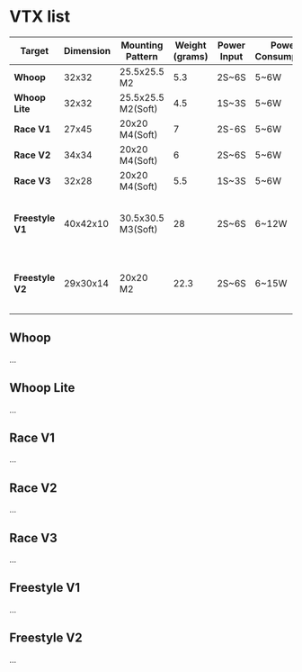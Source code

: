 # VTX list

| Target                 | Dimension | Mounting<br />Pattern   | Weight<br />(grams) | Power<br />Input | Power<br />Consumption | RF Power<br />output(mW)                     | Secured<br />U.FL | Video<br />Interface | SmartAudio | MSP<br />Displayport | Keypad | Application |
| ---------------------- | --------- | ----------------------- | ------------------- | ---------------- | ---------------------- | -------------------------------------------- | ----------------- | -------------------- | ---------- | -------------------- | ------ | ----------- |
| **Whoop**        | 32x32     | 25.5x25.5<br />M2       | 5.3                 | 2S~6S            | 5~6W                   | 25, 200                                      | No                | MIPI                 | No         | Yes                  | Yes    | Whoop       |
| **Whoop Lite**   | 32x32     | 25.5x25.5<br />M2(Soft) | 4.5                 | 1S~3S            | 5~6W                   | 25, 200                                      | Yes               | MIPI                 | Yes        | Yes                  | No     | Tiny Whoop  |
| **Race V1**      | 27x45     | 20x20<br />M4(Soft)     | 7                   | 2S-6S            | 5~6W                   | 25, 200                                      | Yes               | MIPI                 | Yes        | Yes                  | Yes    | Race        |
| **Race V2**      | 34x34     | 20x20<br />M4(Soft)     | 6                   | 2S~6S            | 5~6W                   | 25, 200                                      | Yes               | MIPI                 | Yes        | Yes                  | Yes    | Race        |
| **Race V3**      | 32x28     | 20x20<br />M4(Soft)     | 5.5                 | 1S~3S            | 5~6W                   | 25, 200                                      | Yes               | MIPI                 | No         | Yes                  | No     | Race        |
| **Freestyle V1** | 40x42x10  | 30.5x30.5<br />M3(Soft) | 28                  | 2S~6S            | 6~12W                  | 25, 200 (500, 1000 if<br />with HAM license) | Yes               | Secured MIPI         | Yes        | Yes                  | Yes    | Freestyle   |
| **Freestyle V2** | 29x30x14  | 20x20<br />M2           | 22.3                | 2S~6S            | 6~15W                  | 25, 200 (500, 1000 if<br />with HAM license) | Yes               | Secured MIPI        | Yes        | Yes                  | Yes    | Freestyle   |

## Whoop

...

## Whoop Lite

...

## Race V1

...

## Race V2

...

## Race V3

...

## Freestyle V1

...

## Freestyle V2

...
